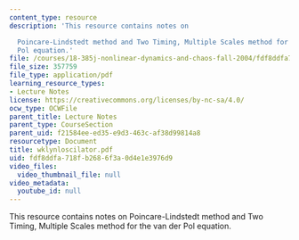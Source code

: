 ```yaml
---
content_type: resource
description: 'This resource contains notes on

  Poincare-Lindstedt method and Two Timing, Multiple Scales method for the van der
  Pol equation.'
file: /courses/18-385j-nonlinear-dynamics-and-chaos-fall-2004/fdf8ddfa718fb2686f3a0d4e1e3976d9_wklynloscilator.pdf
file_size: 357759
file_type: application/pdf
learning_resource_types:
- Lecture Notes
license: https://creativecommons.org/licenses/by-nc-sa/4.0/
ocw_type: OCWFile
parent_title: Lecture Notes
parent_type: CourseSection
parent_uid: f21584ee-ed35-e9d3-463c-af38d99814a8
resourcetype: Document
title: wklynloscilator.pdf
uid: fdf8ddfa-718f-b268-6f3a-0d4e1e3976d9
video_files:
  video_thumbnail_file: null
video_metadata:
  youtube_id: null
---
```

This resource contains notes on
Poincare-Lindstedt method and Two Timing, Multiple Scales method for the van der Pol equation.